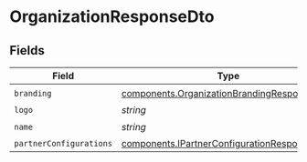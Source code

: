 # OrganizationResponseDto


## Fields

| Field                                                                                                        | Type                                                                                                         | Required                                                                                                     | Description                                                                                                  |
| ------------------------------------------------------------------------------------------------------------ | ------------------------------------------------------------------------------------------------------------ | ------------------------------------------------------------------------------------------------------------ | ------------------------------------------------------------------------------------------------------------ |
| `branding`                                                                                                   | [components.OrganizationBrandingResponseDto](../../models/components/organizationbrandingresponsedto.md)     | :heavy_check_mark:                                                                                           | N/A                                                                                                          |
| `logo`                                                                                                       | *string*                                                                                                     | :heavy_minus_sign:                                                                                           | N/A                                                                                                          |
| `name`                                                                                                       | *string*                                                                                                     | :heavy_check_mark:                                                                                           | N/A                                                                                                          |
| `partnerConfigurations`                                                                                      | [components.IPartnerConfigurationResponseDto](../../models/components/ipartnerconfigurationresponsedto.md)[] | :heavy_minus_sign:                                                                                           | N/A                                                                                                          |
